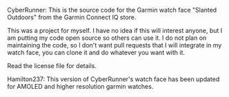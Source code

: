 CyberRunner:
This is the source code for the Garmin watch face "Slanted Outdoors" from the Garmin Connect IQ store.

This was a project for myself. I have no idea if this will interest anyone, but I am putting my code open source so others can use it.
I do not plan on maintaining the code, so I don't want pull requests that I will integrate in my watch face, you can clone it and do whatever you want with it.

Read the license file for details.


Hamilton237:
This version of CyberRunner's watch face has been updated for AMOLED and higher resolution garmin watches.